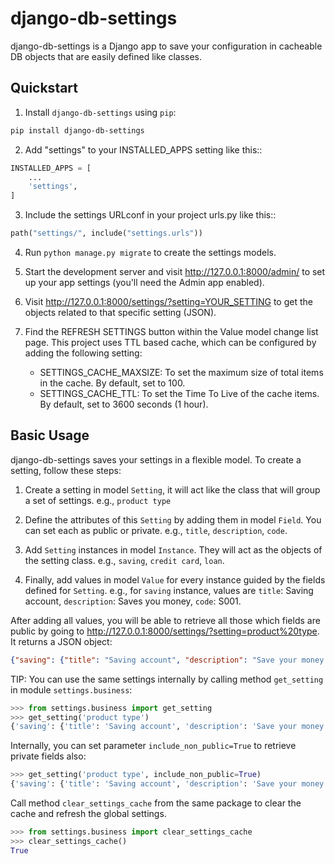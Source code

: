 # django-db-settings

django-db-settings is a Django app to save your configuration in cacheable DB
objects that are easily defined like classes.

## Quickstart

1. Install `django-db-settings` using `pip`:

```bash
pip install django-db-settings
```

2. Add "settings" to your INSTALLED_APPS setting like this::

```python
INSTALLED_APPS = [
    ...
    'settings',
]
```

3. Include the settings URLconf in your project urls.py like this::

```python
path("settings/", include("settings.urls"))
```

4. Run `python manage.py migrate` to create the settings models.

1. Start the development server and visit http://127.0.0.1:8000/admin/ to set up
   your app settings (you'll need the Admin app enabled).

1. Visit http://127.0.0.1:8000/settings/?setting=YOUR_SETTING to get the objects
   related to that specific setting (JSON).

1. Find the REFRESH SETTINGS button within the Value model change list page. This
   project uses TTL based cache, which can be configured by adding the following
   setting:

   - SETTINGS_CACHE_MAXSIZE: To set the maximum size of total items in the cache. By
     default, set to 100.
   - SETTINGS_CACHE_TTL: To set the Time To Live of the cache items. By default, set
     to 3600 seconds (1 hour).

## Basic Usage

django-db-settings saves your settings in a flexible model. To create a setting,
follow these steps:

1. Create a setting in model `Setting`, it will act like the class that will group
   a set of settings. e.g., `product type`

1. Define the attributes of this `Setting` by adding them in model `Field`. You can
   set each as public or private. e.g., `title`, `description`, `code`.

1. Add `Setting` instances in model `Instance`. They will act as the objects of the
   setting class. e.g., `saving`, `credit card`, `loan`.

1. Finally, add values in model `Value` for every instance guided by the fields
   defined for `Setting`. e.g., for `saving` instance, values are `title`: Saving
   account, `description`: Saves you money, `code`: S001.

After adding all values, you will be able to retrieve all those which fields are
public by going to http://127.0.0.1:8000/settings/?setting=product%20type. It
returns a JSON object:

```json
{"saving": {"title": "Saving account", "description": "Save your money with us!"}, "credit card": {"title": "Credit Card", "description": "Get the best from our Credit Card"}, "loan": {"title": "Loan", "description": "We loan you the money you need"}}
```

TIP: You can use the same settings internally by calling method `get_setting` in
module `settings.business`:

```python
>>> from settings.business import get_setting
>>> get_setting('product type')
{'saving': {'title': 'Saving account', 'description': 'Save your money with us!'}, 'credit card': {'title': 'Credit Card', 'description': 'Get the best from our Credit Card'}, 'loan': {'title': 'Loan', 'description': 'We loan you the money you need'}}
```

Internally, you can set parameter `include_non_public=True` to retrieve private
fields also:

```python
>>> get_setting('product type', include_non_public=True)
{'saving': {'title': 'Saving account', 'description': 'Save your money with us!', 'code': 'S-001'}, 'credit card': {'title': 'Credit Card', 'code': 'C-001', 'description': 'Get the best from our Credit Card'}, 'loan': {'title': 'Loan', 'description': 'We loan you the money you need', 'code': 'L-001'}}
```

Call method `clear_settings_cache` from the same package to clear the cache and
refresh the global settings.

```python
>>> from settings.business import clear_settings_cache
>>> clear_settings_cache()
True
```
